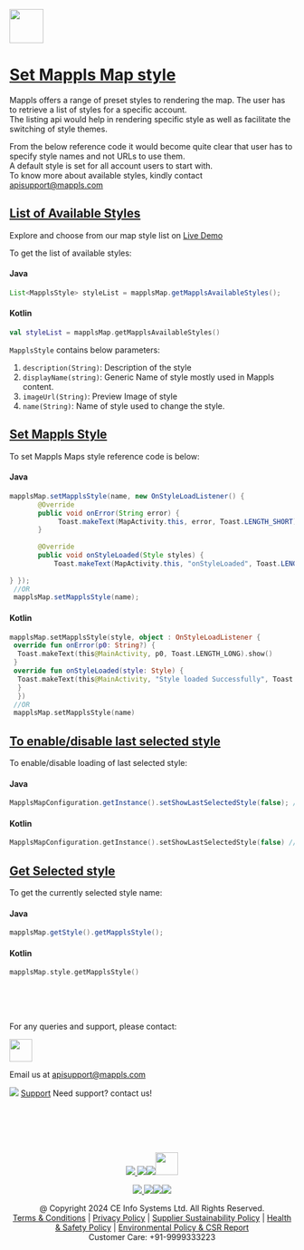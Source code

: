[<img src="https://about.mappls.com/images/mappls-b-logo.svg" height="60"/> </p>](https://www.mapmyindia.com/api)

# [Set Mappls Map style]()

Mappls offers a range of preset styles to rendering the map. The user has to retrieve a list of styles for a specific account.   
The listing api would help in rendering specific style as well as facilitate the switching of style themes.

From the below reference code it would become quite clear that user has to specify style names and not URLs to use them.   
A default style is set for all account users to start with.   
To know more about available styles, kindly contact apisupport@mappls.com


## [List of Available Styles]()

Explore and choose from our map style list on [Live Demo](https://www.mapmyindia.com/api/advanced-maps/WebSDK-LiveDemo/map_style)

To get the list of available styles:

#### Java
~~~java  
List<MapplsStyle> styleList = mapplsMap.getMapplsAvailableStyles();  
~~~  

#### Kotlin
~~~kotlin  
val styleList = mapplsMap.getMapplsAvailableStyles() 
~~~  

`MapplsStyle` contains below parameters:

1. `description(String)`: Description of the style
2. `displayName(string)`: Generic Name of style mostly used in Mappls content.
3. `imageUrl(String)`: Preview Image of style
4. `name(String)`: Name of style used to change the style.

## [Set Mappls Style]()
To set Mappls Maps style reference code is below:
#### Java
~~~java  
mapplsMap.setMapplsStyle(name, new OnStyleLoadListener() {    
       @Override    
       public void onError(String error) {    
            Toast.makeText(MapActivity.this, error, Toast.LENGTH_SHORT).show();    
       }    
    
       @Override    
       public void onStyleLoaded(Style styles) {     
           Toast.makeText(MapActivity.this, "onStyleLoaded", Toast.LENGTH_SHORT).show();    
    
} });  
 //OR
 mapplsMap.setMapplsStyle(name);  
~~~  

#### Kotlin
~~~kotlin  
mapplsMap.setMapplsStyle(style, object : OnStyleLoadListener {  
 override fun onError(p0: String?) {
  Toast.makeText(this@MainActivity, p0, Toast.LENGTH_LONG).show()
 }  
 override fun onStyleLoaded(style: Style) {
  Toast.makeText(this@MainActivity, "Style loaded Successfully", Toast.LENGTH_LONG).show() 
  } 
  }) 
 //OR
 mapplsMap.setMapplsStyle(name)  
~~~  

## [To enable/disable last selected style]()
To enable/disable loading of last selected style:

#### Java
~~~java  
MapplsMapConfiguration.getInstance().setShowLastSelectedStyle(false); //true is enable & false is disable(default value is true) 
~~~
#### Kotlin
~~~kotlin  
MapplsMapConfiguration.getInstance().setShowLastSelectedStyle(false) //true is enable & false is disable(default value is true)  
~~~  

## [Get Selected style]()
To get the currently selected style name:
#### Java
~~~java  
mapplsMap.getStyle().getMapplsStyle();  
~~~  
#### Kotlin
~~~kotlin  
mapplsMap.style.getMapplsStyle() 
~~~
<br><br><br>

For any queries and support, please contact: 

[<img src="https://about.mappls.com/images/mappls-logo.svg" height="40"/> </p>](https://about.mappls.com/api/)
Email us at [apisupport@mappls.com](mailto:apisupport@mappls.com)


![](https://www.mapmyindia.com/api/img/icons/support.png)
[Support](https://about.mappls.com/contact/)
Need support? contact us!

<br></br>
<br></br>

[<p align="center"> <img src="https://www.mapmyindia.com/api/img/icons/stack-overflow.png"/> ](https://stackoverflow.com/questions/tagged/mappls-api)[![](https://www.mapmyindia.com/api/img/icons/blog.png)](https://about.mappls.com/blog/)[![](https://www.mapmyindia.com/api/img/icons/gethub.png)](https://github.com/Mappls-api)[<img src="https://mmi-api-team.s3.ap-south-1.amazonaws.com/API-Team/npm-logo.one-third%5B1%5D.png" height="40"/> </p>](https://www.npmjs.com/org/mapmyindia) 



[<p align="center"> <img src="https://www.mapmyindia.com/june-newsletter/icon4.png"/> ](https://www.facebook.com/Mapplsofficial)[![](https://www.mapmyindia.com/june-newsletter/icon2.png)](https://twitter.com/mappls)[![](https://www.mapmyindia.com/newsletter/2017/aug/llinkedin.png)](https://www.linkedin.com/company/mappls/)[![](https://www.mapmyindia.com/june-newsletter/icon3.png)](https://www.youtube.com/channel/UCAWvWsh-dZLLeUU7_J9HiOA)




<div align="center">@ Copyright 2024 CE Info Systems Ltd. All Rights Reserved.</div>

<div align="center"> <a href="https://about.mappls.com/api/terms-&-conditions">Terms & Conditions</a> | <a href="https://about.mappls.com/about/privacy-policy">Privacy Policy</a> | <a href="https://about.mappls.com/pdf/mapmyIndia-sustainability-policy-healt-labour-rules-supplir-sustainability.pdf">Supplier Sustainability Policy</a> | <a href="https://about.mappls.com/pdf/Health-Safety-Management.pdf">Health & Safety Policy</a> | <a href="https://about.mappls.com/pdf/Environment-Sustainability-Policy-CSR-Report.pdf">Environmental Policy & CSR Report</a>

<div align="center">Customer Care: +91-9999333223</div>

